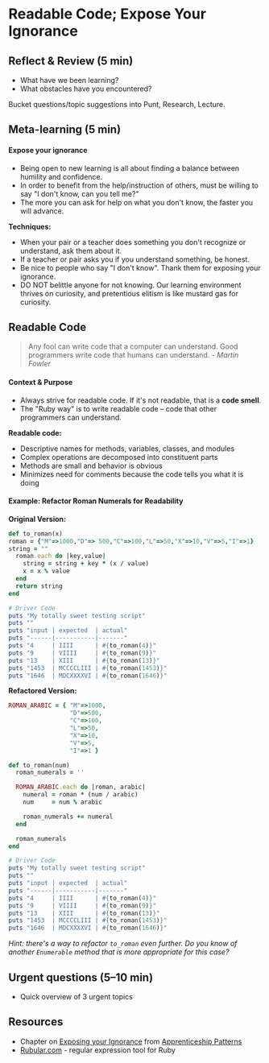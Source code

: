 # Readable Code; Expose Your Ignorance

## Reflect & Review (5 min)

- What have we been learning?
- What obstacles have you encountered?

Bucket questions/topic suggestions into Punt, Research, Lecture.

## Meta-learning (5 min)

#### Expose your ignorance

- Being open to new learning is all about finding a balance between humility and confidence.
- In order to benefit from the help/instruction of others, must be willing to say "I don't know, can you tell me?"
- The more you can ask for help on what you don't know, the faster you will advance.

**Techniques:**

- When your pair or a teacher does something you don't recognize or understand, ask them about it.
- If a teacher or pair asks you if you understand something, be honest.
- Be nice to people who say "I don't know". Thank them for exposing your ignorance.
- DO NOT belittle anyone for not knowing. Our learning environment thrives on curiosity, and pretentious elitism is like mustard gas for curiosity.

## Readable Code

> Any fool can write code that a computer can understand. Good programmers write code that humans can understand. <cite>- Martin Fowler</cite>

#### Context & Purpose

- Always strive for readable code. If it's not readable, that is a **code smell**.
- The "Ruby way" is to write readable code – code that other programmers can understand.

**Readable code:**

- Descriptive names for methods, variables, classes, and modules
- Complex operations are decomposed into constituent parts
- Methods are small and behavior is obvious
- Minimizes need for comments because the code tells you what it is doing

#### Example: Refactor Roman Numerals for Readability

**Original Version:**

```ruby
def to_roman(x)
roman = {"M"=>1000,"D"=> 500,"C"=>100,"L"=>50,"X"=>10,"V"=>5,"I"=>1}
string = ""
  roman.each do |key,value|
    string = string + key * (x / value)
    x = x % value
  end
  return string
end

# Driver Code
puts "My totally sweet testing script"
puts ""
puts "input | expected  | actual"
puts "------|-----------|-------"
puts "4     | IIII      | #{to_roman(4)}"
puts "9     | VIIII     | #{to_roman(9)}"
puts "13    | XIII      | #{to_roman(13)}"
puts "1453  | MCCCCLIII | #{to_roman(1453)}"
puts "1646  | MDCXXXXVI | #{to_roman(1646)}"
```

**Refactored Version:**

```ruby
ROMAN_ARABIC = { "M"=>1000,
                 "D"=>500,
                 "C"=>100,
                 "L"=>50,
                 "X"=>10,
                 "V"=>5,
                 "I"=>1 }

def to_roman(num)
  roman_numerals = ''

  ROMAN_ARABIC.each do |roman, arabic|
    numeral = roman * (num / arabic)
    num     = num % arabic

    roman_numerals += numeral
  end

  roman_numerals
end

# Driver Code
puts "My totally sweet testing script"
puts ""
puts "input | expected  | actual"
puts "------|-----------|-------"
puts "4     | IIII      | #{to_roman(4)}"
puts "9     | VIIII     | #{to_roman(9)}"
puts "13    | XIII      | #{to_roman(13)}"
puts "1453  | MCCCCLIII | #{to_roman(1453)}"
puts "1646  | MDCXXXXVI | #{to_roman(1646)}"
```

*Hint: there's a way to refactor `to_roman` even further. Do you know of another `Enumerable` method that is more appropriate for this case?*

## Urgent questions (5–10 min)

- Quick overview of 3 urgent topics

## Resources

- Chapter on [Exposing your Ignorance](http://ofps.oreilly.com/titles/9780596518387/emptying_the_cup.html#expose_your_ignorance) from [Apprenticeship Patterns](http://ofps.oreilly.com/titles/9780596518387/index.html)
- [Rubular.com](http://rubular.com/) - regular expression tool for Ruby
